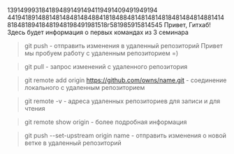 1391499931841894891491494119491409491949194
4419418914881481484814848841818488481481481481848148481488141481848189418481948198491981518г581985915814545
Привет, Гитхаб! Здесь будет информация о первых командах из 3 семинара
> git push - отправить изменения в удаленный репозиторий 
Привет мы пробуем работу с удаленным репозиторием =)

> git pull - запрос изменений с удаленного репозитория

> git remote add origin https://github.com/owns/name.git - соединение локального с удаленным репозиторием

> git remote -v - адреса удаленных репозиториев для записи и для чтения 

> git remote show origin - более подробная информация 

> git push --set-upstream origin name - отправить изменения о новой ветке в удаленный репозиторий 


